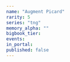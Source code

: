 ```yaml
---
name: "Augment Picard"
rarity: 5
series: "tng"
memory_alpha: ""
bigbook_tier:
events:
in_portal:
published: false
---
```

